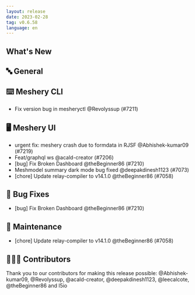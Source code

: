 ```yaml
---
layout: release
date: 2023-02-28
tag: v0.6.58
language: en
---
```


## What's New

## 🔤 General

## ⌨️ Meshery CLI

- Fix version bug in mesheryctl @Revolyssup (#7211)

## 🖥 Meshery UI

- urgent fix: meshery crash due to formdata in RJSF @Abhishek-kumar09 (#7219)
- Feat/graphql ws @acald-creator (#7206)
- [bug] Fix Broken Dashboard @theBeginner86 (#7210)
- Meshmodel summary dark mode bug fixed @deepakdinesh1123 (#7073)
- [chore] Update relay-compiler to v14.1.0 @theBeginner86 (#7058)

## 🐛 Bug Fixes

- [bug] Fix Broken Dashboard @theBeginner86 (#7210)

## 🧰 Maintenance

- [chore] Update relay-compiler to v14.1.0 @theBeginner86 (#7058)

## 👨🏽‍💻 Contributors

Thank you to our contributors for making this release possible:
@Abhishek-kumar09, @Revolyssup, @acald-creator, @deepakdinesh1123, @leecalcote, @theBeginner86 and l5io
